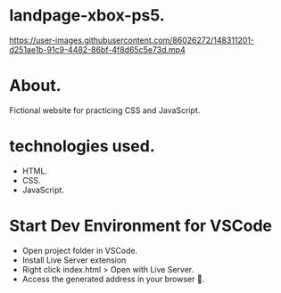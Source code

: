 # landpage-xbox-ps5.

https://user-images.githubusercontent.com/86026272/148311201-d251ae1b-91c9-4482-86bf-4f8d65c5e73d.mp4

# About.
Fictional website for practicing CSS and JavaScript.



# technologies used.
+ HTML.
+ CSS.
+ JavaScript.
# Start Dev Environment for VSCode
+ Open project folder in VSCode.
+ Install Live Server extension
+ Right click index.html > Open with Live Server.
+ Access the generated address in your browser 🚀.
